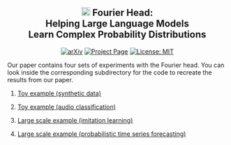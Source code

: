 <div align="center">

## <img src="https://github.com/nate-gillman/professional-site/blob/main/fourier-head-static/images/favicon.ico" alt="Fourier's head" width="20"/> Fourier Head:<br />Helping Large Language Models <br />Learn Complex Probability Distributions

[![arXiv](https://img.shields.io/badge/arXiv-2402.07087-<COLOR>.svg)](https://nategillman.com/fourier-head)
[![Project Page](https://img.shields.io/badge/just%20the%20message-8A2BE2)](https://nategillman.com/fourier-head)
[![License: MIT](https://img.shields.io/badge/License-MIT-yellow.svg)](https://opensource.org/licenses/MIT)

</div>

Our paper contains four sets of experiments with the Fourier head.
You can look inside the corresponding subdirectory for the code to recreate the results from our paper.

1. [Toy example (synthetic data)](/toy-example-synthetic/README.md)

2. [Toy example (audio classification)](/toy_example_audio/README.md)

3. [Large scale example (imitation learning)](/imitation-learning/README.md)

4. [Large scale example (probabilistic time series forecasting)](/time-series-forecasting/README.md)